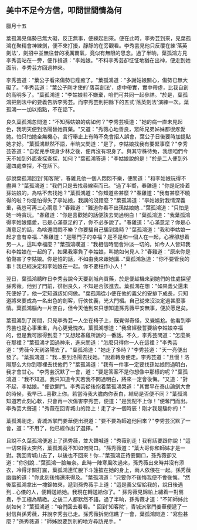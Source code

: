 美中不足今方信，叩問世間情為何
------------------------------

臘月十五

葉孤鴻見傷勢已無大礙，反正無事，便練起劍來。便在此時，李秀芸到來，見葉孤鴻在聚精會神練劍，便不來打擾，靜靜的在旁觀看。李秀芸見他只反覆在練'落英劍法'，劍招中並無往昔的凌厲霸氣，竟似有無限的思念。過了半晌，葉孤鴻方見李秀芸站在一旁，便作揖道："李姑娘。"不料李秀芸卻怔怔地猶在出神，便走到她面前，李秀芸方回過神來。

李秀芸道："葉公子看來傷勢已痊癒了。"葉孤鴻道："多謝姑娘關心，傷勢已無大礙了。"李秀芸道："葉公子剛才使的'落英劍法'，虛中帶實，實中帶虛，比我自創的高明多了。"葉孤鴻道："李姑娘若不嫌棄，咱們可共同一起參詳。"於是，葉孤鴻把劍法中的要義告訴李秀芸。而李秀芸則把餘下的五式'落英劍法'演練一次。葉孤鴻一一加以指點，不在話下。

良久葉孤鴻忽問道："不知孫姑娘的病如何？"李秀芸嘆道："她的病一直未見起色，我明天便到洛陽替她買藥。"又道："秀薇心地善良，眾師兄弟姊妹都很疼愛她。怕只怕她全無機心，言行舉止上有時不免會招人誤會，葉公子日後要時加提點她才好。"葉孤鴻默然不語，半晌又問道："是了，李姑娘找我有要緊事麼？"李秀芸答道："自從兇手現身少林之後，便再沒有現身了。與其守株待兔，我想咱們今天不如到外面查探查探，如何？"葉孤鴻答道："李姑娘說的是！"於是二人便到外邊四處查探，不在話下。

卻說葉孤鴻回到'知客院'，春雞見他一個人悶悶不樂，便問道："和李姑娘玩得不盡興？"葉孤鴻道："我們只是去找尋線索而已。"過了半嚮，春雞道："你是記掛着孫姑娘的，為啥不去找她？"葉孤鴻道："你知道些甚麼？"春雞道："我有甚麼不曉得的啦？你是怕得失了李姑娘，我講的沒錯麼？"葉孤鴻道："李姑娘對我情深義重，我豈可再三心兩意？"春雞道："難道你看不出孫姑娘她..."葉孤鴻道："只怕是她一時貪玩。"春雞道："你是喜歡她的話便該去問過明白！"葉孤鴻道："我葉孤鴻得李姑娘錯愛，已是心滿意足的了，你不必多說了。"春雞道："心滿意足？你是心滿意足的話，為啥還悶悶不樂？你要騙自己騙到幾時？"葉孤鴻道："我和李姑娘一起才會有幸福..."春雞道："是哪門子的幸福？是不是和一個人在一起，心裡卻想着另一人，這叫幸福麼？"葉孤鴻嘆道："我相信時間會沖淡一切的。如今人人皆知我和李姑娘在一起的了，如果我辜負了李姑娘，叫她如何見人？"春雞道："原來你是怕傷害了李姑娘。你是怕的話，不如由我來跟她講..."葉孤鴻急道："你不要管我的事！我已經決定和李姑娘在一起。你不要枉作小人！"

翌日，葉孤鴻聽昨日李秀芸說今天要到城內買藥，於是便趁機來到她們的住處探望孫秀薇。他到了門前，徘徊良久，不知是否該進去。葉孤鴻在想："如果義父還未死便好了，他一定知道該如何做。"葉孤鴻從小便在他的義父的安排下成長，只知道將來要成為一名出色的劍客，行俠仗義，光大門楣。自己從來沒決定過甚麼事情。葉孤鴻腦內一片空白，但今天他到來只想知道孫秀薇平安無事，便於愿足矣。

葉孤鴻到了房間，只見李秀芸一人坐在椅子上，既覺得奇怪，又覺尴尬。他看到李秀芸也是心事重重，內心更覺愧疚。葉孤鴻想道："我曾經發誓要給李姑娘幸福的，但是我可辦得到麼？"又想起春雞所說的一番話。不久，李秀芸問道："怎麼呆在那裡？"葉孤鴻才回過神來，進來問道："怎麼只得你一人在這裡？"李秀芸道："秀薇今天到洛陽去了。"葉孤鴻道："她走了多時？"李秀芸道："天一亮便出發了。"葉孤鴻道："我...要到洛陽去找她。"說着轉身便走。李秀芸道："且慢！洛陽那么大你到哪裡去找他們？"葉孤鴻道："我有一件事一定要找孫姑娘問過明白，我才會甘心。"李秀芸沉默了一會，道："要是答案不是你想像中那樣的呢？"葉孤鴻道："我不知道。我只知道今天若我不問過明白，將來一定會後悔。"又道："對不起，李姑娘。"便欲開門。李秀芸從後抱着葉孤鴻哭道："其實早在泰山論劍大會的時候，我早已...喜歡上你。若當時我大膽向你表白，結局是否便不同？"葉孤鴻知道若此刻心軟，只會再一次傷害李秀芸，便道："是我配不上你！"便奪門而出。李秀芸大聲道："秀薇在回青城山的路上！走了才一個時辰！剛才我是騙你的！"

葉孤鴻剛走，青城派掌門姜華便出現道："要不要為師追他回來？"李秀芸沉默了一會，道："不用了，他已經作出了選擇。"

且說不久葉孤鴻便追上了孫秀薇，並大聲喊道："秀薇別走！我有話要跟你說！"這一切來得太突然，葉孤鴻竟不知如何開口。"孫秀薇道："葉大哥你和師姊才是一對。我回青城山去了，以後也不回來！你..."葉孤鴻正待要開口，孫秀薇卻又道："你別說..."葉孤鴻一臉無奈。此時一陣寒風吹過來，孫秀薇出來時并沒有添衣，冷得牙關打震，葉孤鴻連忙脫下斗篷披在她的身上，兩人依偎在一起。孫秀薇幽幽的道："你此刻後悔還來得及。"葉孤鴻道："只要你不後悔我便不會後悔。"然後葉孤鴻拿出一塊錦帕來，遞到孫秀薇手上道："這是義父留給我的，說日後遇到...心儀的人，便轉送給她。我現在轉送給你了。"
孫秀薇見錦帕上繡着一對鴛鴦，手工極為精緻。之後二人都默然不語。過了半晌，孫秀薇才道："不知師姊此刻如何？"葉孤鴻道："咱們回去看看。"
回到'知客院'，青城派掌門姜華便遞了一封信與孫秀薇，并說李秀芸已走。孫秀薇拆開信瞧了一會，葉孤鴻問道："寫些甚麼？"孫秀薇道："師姊說要到別的地方尋訪兇手。"
